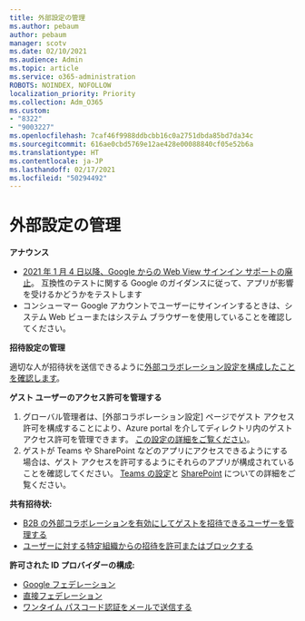 ```yaml
---
title: 外部設定の管理
ms.author: pebaum
author: pebaum
manager: scotv
ms.date: 02/10/2021
ms.audience: Admin
ms.topic: article
ms.service: o365-administration
ROBOTS: NOINDEX, NOFOLLOW
localization_priority: Priority
ms.collection: Adm_O365
ms.custom:
- "8322"
- "9003227"
ms.openlocfilehash: 7caf46f9988ddbcbb16c0a2751dbda85bd7da34c
ms.sourcegitcommit: 616ae0cbd5769e12ae428e00088840cf05e52b6a
ms.translationtype: HT
ms.contentlocale: ja-JP
ms.lasthandoff: 02/17/2021
ms.locfileid: "50294492"
---
```

# <a name="managing-external-settings"></a>外部設定の管理

**アナウンス**

- [2021 年 1 月 4 日以降、Google からの Web View サインイン サポートの廃止](https://docs.microsoft.com/azure/active-directory/external-identities/google-federation?WT.mc_id=Portal-Microsoft_Azure_Support#deprecation-of-webview-sign-in-support)。 互換性のテストに関する Google のガイダンスに従って、アプリが影響を受けるかどうかをテストします
- コンシューマー Google アカウントでユーザーにサインインするときは、システム Web ビューまたはシステム ブラウザーを使用していることを確認してください。

**招待設定の管理**

適切な人が招待状を送信できるように[外部コラボレーション設定を構成したことを確認します](https://docs.microsoft.com/azure/active-directory/external-identities/delegate-invitations?WT.mc_id=Portal-Microsoft_Azure_Support)。

**ゲスト ユーザーのアクセス許可を管理する**

1. グローバル管理者は、[外部コラボレーション設定] ページでゲスト アクセス許可を構成することにより、Azure portal を介してディレクトリ内のゲスト アクセス許可を管理できます。 [この設定の詳細をご覧ください](https://docs.microsoft.com/azure/active-directory/fundamentals/users-default-permissions?WT.mc_id=Portal-Microsoft_Azure_Support)。
2. ゲストが Teams や SharePoint などのアプリにアクセスできるようにする場合は、ゲスト アクセスを許可するようにそれらのアプリが構成されていることを確認してください。 [Teams の設定](https://docs.microsoft.com/microsoftteams/guest-access?WT.mc_id=Portal-Microsoft_Azure_Support)と [SharePoint](https://docs.microsoft.com/sharepoint/external-sharing-overview?WT.mc_id=Portal-Microsoft_Azure_Support) についての詳細をご覧ください。

**共有招待状:**

- [B2B の外部コラボレーションを有効にしてゲストを招待できるユーザーを管理する](https://docs.microsoft.com/azure/active-directory/b2b/delegate-invitations?WT.mc_id=Portal-Microsoft_Azure_Support)
- [ユーザーに対する特定組織からの招待を許可またはブロックする](https://docs.microsoft.com/azure/active-directory/b2b/allow-deny-list?WT.mc_id=Portal-Microsoft_Azure_Support)

**許可された ID プロバイダーの構成:**

- [Google フェデレーション](https://docs.microsoft.com/azure/active-directory/b2b/google-federation?WT.mc_id=Portal-Microsoft_Azure_Support)
- [直接フェデレーション](https://docs.microsoft.com/azure/active-directory/b2b/direct-federation?WT.mc_id=Portal-Microsoft_Azure_Support)
- [ワンタイム パスコード認証をメールで送信する](https://docs.microsoft.com/azure/active-directory/b2b/one-time-passcode?WT.mc_id=Portal-Microsoft_Azure_Support)
